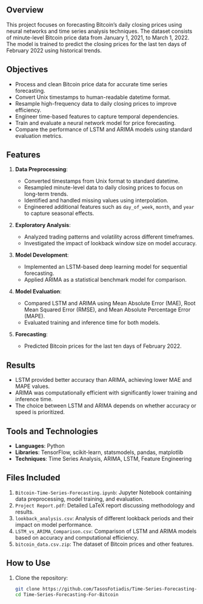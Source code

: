 ## Overview
This project focuses on forecasting Bitcoin’s daily closing prices using neural networks and time series analysis techniques. The dataset consists of minute-level Bitcoin price data from January 1, 2021, to March 1, 2022. The model is trained to predict the closing prices for the last ten days of February 2022 using historical trends.

## Objectives
- Process and clean Bitcoin price data for accurate time series forecasting.
- Convert Unix timestamps to human-readable datetime format.
- Resample high-frequency data to daily closing prices to improve efficiency.
- Engineer time-based features to capture temporal dependencies.
- Train and evaluate a neural network model for price forecasting.
- Compare the performance of LSTM and ARIMA models using standard evaluation metrics.

## Features
1. **Data Preprocessing**:
   - Converted timestamps from Unix format to standard datetime.
   - Resampled minute-level data to daily closing prices to focus on long-term trends.
   - Identified and handled missing values using interpolation.
   - Engineered additional features such as `day_of_week`, `month`, and `year` to capture seasonal effects.

2. **Exploratory Analysis**:
   - Analyzed trading patterns and volatility across different timeframes.
   - Investigated the impact of lookback window size on model accuracy.

3. **Model Development**:
   - Implemented an LSTM-based deep learning model for sequential forecasting.
   - Applied ARIMA as a statistical benchmark model for comparison.

4. **Model Evaluation**:
   - Compared LSTM and ARIMA using Mean Absolute Error (MAE), Root Mean Squared Error (RMSE), and Mean Absolute Percentage Error (MAPE).
   - Evaluated training and inference time for both models.

5. **Forecasting**:
   - Predicted Bitcoin prices for the last ten days of February 2022.

## Results
- LSTM provided better accuracy than ARIMA, achieving lower MAE and MAPE values.
- ARIMA was computationally efficient with significantly lower training and inference time.
- The choice between LSTM and ARIMA depends on whether accuracy or speed is prioritized.

## Tools and Technologies
- **Languages**: Python
- **Libraries**: TensorFlow, scikit-learn, statsmodels, pandas, matplotlib
- **Techniques**: Time Series Analysis, ARIMA, LSTM, Feature Engineering

## Files Included
1. `Bitcoin-Time-Series-Forecasting.ipynb`: Jupyter Notebook containing data preprocessing, model training, and evaluation.
2. `Project Report.pdf`: Detailed LaTeX report discussing methodology and results.
3. `lookback_analysis.csv`: Analysis of different lookback periods and their impact on model performance.
4. `LSTM_vs_ARIMA_Comparison.csv`: Comparison of LSTM and ARIMA models based on accuracy and computational efficiency.
5. `bitcoin_data.csv.zip`: The dataset of Bitcoin prices and other features.

## How to Use
1. Clone the repository:
   ```bash
   git clone https://github.com/TasosFotiadis/Time-Series-Forecasting-For-Bitcoin.git
   cd Time-Series-Forecasting-For-Bitcoin
